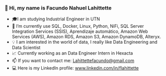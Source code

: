 ### 👋 Hi, my name is Facundo Nahuel Lahittette

- 🎓I am studying Industrial Engineer in UTN 
- 🌱 I’m currently use SQL, Docker, Linux, Python, NiFi, SQL Server Integration Services (SSIS), Aprendizaje automático, Amazon Web Services (AWS), Amazon RDS, Amazon S3, Amazon DynamoDB, Alteryx.  
- 💡 I am interested in the world of data, I really like Data Engineering and Data Scientist 
- 📈 Currently working as an Data Engineer Intern in Hexacta  
- 📫 If you want to contact me: Lahittettefacundo@gmail.com  
- 💻 Here is my LinkedIn profile: www.linkedin.com/in/flahittette 

<!---
faculahittette/faculahittette is a ✨ special ✨ repository because its `README.md` (this file) appears on your GitHub profile.
You can click the Preview link to take a look at your changes.
--->
